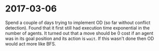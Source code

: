 2017-03-06
==========
Spend a couple of days trying to implement OD (so far without conflict
detection). Found that it first still had execution time exponential in the
number of agents. It turned out that a move should be 0 cost if an agent was
in its goal position and its action is `wait`. If this wasn't done then OD
would act more like BFS.
